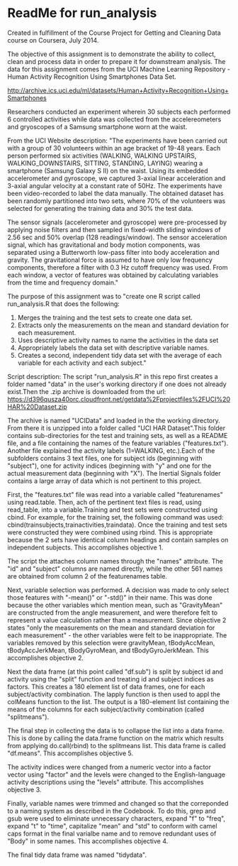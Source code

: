 ReadMe for run_analysis
==============

Created in fulfillment of the Course Project for Getting and Cleaning Data course on Coursera, July 2014.

The objective of this assignment is to demonstrate the ability to collect, clean and process data in order to prepare it for downstream analysis. The data for this assignment comes from the UCI Machine Learning Repository - Human Activity
Recognition Using Smartphones Data Set.

http://archive.ics.uci.edu/ml/datasets/Human+Activity+Recognition+Using+Smartphones


Researchers conducted an experiment wherein 30 subjects each performed 6 controlled activities while data was collected from the accelereometers and gryoscopes of a Samsung smartphone worn at the waist.

From the UCI Website description:
"The experiments have been carried out with a group of 30 volunteers within an age bracket of 19-48 years. Each person performed six activities (WALKING, WALKING UPSTAIRS, WALKING_DOWNSTAIRS, SITTING, STANDING, LAYING) wearing a smartphone (Samsung Galaxy S II) on the waist. Using its embedded accelerometer and gyroscope, we captured 3-axial linear acceleration and 3-axial angular velocity at a constant rate of 50Hz. The experiments have been video-recorded to label the data manually. The obtained dataset has been randomly partitioned into two sets, where 70% of the volunteers was selected for generating the training data and 30% the test data. 

The sensor signals (accelerometer and gyroscope) were pre-processed by applying noise filters and then sampled in fixed-width sliding windows of 2.56 sec and 50% overlap (128 readings/window). The sensor acceleration signal, which has gravitational and body motion components, was separated using a Butterworth low-pass filter into body acceleration and gravity. The gravitational force is assumed to have only low frequency components, therefore a filter with 0.3 Hz cutoff frequency was used. From each window, a vector of features was obtained by calculating variables from the time and frequency domain." 

The purpose of this assignment was to "create one R script called run_analysis.R that does the following: 
1) Merges the training and the test sets to create one data set.
2) Extracts only the measurements on the mean and standard deviation for each measurement. 
3) Uses descriptive activity names to name the activities in the data set
4) Appropriately labels the data set with descriptive variable names. 
5) Creates a second, independent tidy data set with the average of each variable for each activity and each subject."

Script description:
The script "run_analysis.R" in this repo first creates a folder named "data" in the user's working directory if one does not already exist.Then the .zip archive is downloaded from the url:
https://d396qusza40orc.cloudfront.net/getdata%2Fprojectfiles%2FUCI%20HAR%20Dataset.zip

The archive is named "UCIData" and loaded in the the working directory. From there it is unzipped into a folder called "UCI HAR Dataset".This folder contains sub-directories for the test and training sets, as well as a README file, and a file containing the names of the feature variables ("features.txt"). Another file explained the activity labels (1=WALKING, etc.).Each of the subfolders contains 3 text files, one for subject ids (beginning with "subject"), one for activity indices (beginning with "y" and one for the actual measurement data (beginning with "X"). The Inertial Signals folder contains a large array of data which is not pertinent to this project.

First, the "features.txt" file was read into a variable called "featurenames" using read.table. Then, ach of the pertinent text files is read, using read_table, into a variable.Training and test sets were constructed using cbind. For example, for the training set, the following command was used: cbind(trainsubjects,trainactivities,traindata).
Once the training and test sets were constructed they were combined using rbind. This is appropriate because the 2 sets have identical column headings and contain samples on independent subjects. This accomplishes objective 1.

The script the attaches column names through the "names" attribute. The "id" and "subject" columns are named directly, while the other 561 names are obtained from column 2 of the featurenames table.

Next, variable selection was performed. A decision was made to only select those features with "-mean()" or "-std()" in their name. This was done because the other variables which mention mean, such as "GravityMean" are constructed from the angle measurement, and were therefore felt to represent a value calculation rather than a measurement. Since objective 2 states "only the measurements on the mean and standard deviation for each measurement" - the other variables were felt to be inappropriate. The variables removed by this selection were gravityMean, tBodyAccMean, tBodyAccJerkMean, tBodyGyroMean, and tBodyGyroJerkMean. This accomplishes objective 2.

Next the data frame (at this point called "df.sub") is split by subject id and activity using the "split" function and treating id and subject indices as factors. This creates a 180 element list of data frames, one for each subject/activity combination. The lapply function is then used to appl the colMeans function to the list. The output is a 180-element list containing the means of the columns for each subject/activity combination (called "splitmeans").

The final step in collecting the data is to collapse the list into a data frame. This is done by calling the data.frame function on the matrix which results from applying do.call(rbind) to the splitmeans list. This data frame is called "df.means". This accomplishes objective 5.

The activity indices were changed from a numeric vector into a factor vector using "factor" and the levels were changed to the English-language activity descriptions using the "levels" attribute. This accomplishes objective 3.

Finally, variable names were trimmed and changed so that the correponded to a naming system as described in the Codebook. To do this, grep and gsub were used to eliminate unnecessary characters, expand "f" to "freq", expand "t" to "time", capitalize "mean" and "std" to conform with camel caps format in the final varialbe name and to remove redundant uses of "Body" in some names. This accomplishes objective 4.

The final tidy data frame was named "tidydata".










